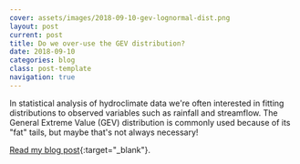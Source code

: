 ```yaml
---
cover: assets/images/2018-09-10-gev-lognormal-dist.png
layout: post
current: post
title: Do we over-use the GEV distribution?
date: 2018-09-10
categories: blog
class: post-template
navigation: true
---
```


In statistical analysis of hydroclimate data we're often interested in fitting distributions to observed variables such as rainfall and streamflow.
The General Extreme Value (GEV) distribution is commonly used because of its "fat" tails, but maybe that's not always necessary!

[Read my blog post](https://jdossgollin.github.io/blog]){:target="_blank"}.